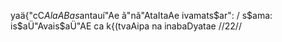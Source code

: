 yaä{"cC$AlaABas$antauí"Ae ã"nã"AtaItaAe ivamats$ar": /
s$ama: is$aÜ"Avais$aÜ"AE ca k{(tvaAipa na inabaDyatae //22//